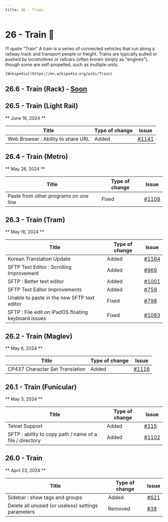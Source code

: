 ```yaml
---
title: 26 - Train
---
```

# 26 - Train :train:
!!! quote "Train"
    A train is a series of connected vehicles that run along a railway track and transport people or freight. Trains are typically pulled or pushed by locomotives or railcars (often known simply as "engines"), though some are self-propelled, such as multiple units.

    [Wikipedia](https://en.wikipedia.org/wiki/Train)

## 26.6 - Train (Rack) - [Soon](https://webssh.net/documentation/becoming-external-tester/)

## 26.5 - Train (Light Rail)
** June 16, 2024 **

| Title | Type of change | Issue |
| --- | --- | --- |
| Web Browser : Ability to share URL | Added | [#1141](https://github.com/isontheline/pro.webssh.net/issues/1141) |


## 26.4 - Train (Metro)
** May 26, 2024 **

| Title | Type of change | Issue |
| --- | --- | --- |
| Paste from other programs on one line | Fixed | [#1108](https://github.com/isontheline/pro.webssh.net/issues/1108) |

## 26.3 - Train (Tram)
** May 16, 2024 **

| Title | Type of change | Issue |
| --- | --- | --- |
| Korean Translation Update | Added | [#1164](https://github.com/isontheline/pro.webssh.net/issues/1164) |
| SFTP Text Editor : Scrolling Improvement | Added | [#969](https://github.com/isontheline/pro.webssh.net/issues/969) |
| SFTP : Better text editor | Added | [#1001](https://github.com/isontheline/pro.webssh.net/issues/1001) |
| SFTP Text Editor Improvements | Added | [#759](https://github.com/isontheline/pro.webssh.net/issues/759) |
| Unable to paste in the new SFTP text editor | Fixed | [#798](https://github.com/isontheline/pro.webssh.net/issues/798) |
| SFTP : File edit on iPadOS floating keyboard issues | Fixed | [#1083](https://github.com/isontheline/pro.webssh.net/issues/1083) |

## 26.2 - Train (Maglev)
** May 6, 2024 **

| Title | Type of change | Issue |
| --- | --- | --- |
| CP437 Character Set Translation | Added | [#1116](https://github.com/isontheline/pro.webssh.net/issues/1116) |

## 26.1 - Train (Funicular)
** May 3, 2024 **

| Title | Type of change | Issue |
| --- | --- | --- |
| Telnet Support | Added | [#115](https://github.com/isontheline/pro.webssh.net/issues/115) |
| SFTP : ability to copy path / name of a file / directory | Added | [#1102](https://github.com/isontheline/pro.webssh.net/issues/1102) |

## 26.0 - Train 
** April 23, 2024 **

| Title | Type of change | Issue |
| --- | --- | --- |
| Sidebar : show tags and groups | Added | [#621](https://github.com/isontheline/pro.webssh.net/issues/621) |
| Delete all unused (or useless) settings parameters | Removed | [#38](https://github.com/isontheline/pro.webssh.net/issues/38) |